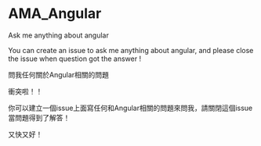 # AMA_Angular
Ask me anything about angular

You can create an issue to ask me anything about angular, and please close the issue when question got the answer !

問我任何關於Angular相關的問題

衝突啦！！

你可以建立一個issue上面寫任何和Angular相關的問題來問我，請關閉這個issue當問題得到了解答！

又快又好！
